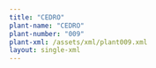 ```yaml
---
title: "CEDRO"
plant-name: "CEDRO"
plant-number: "009"
plant-xml: /assets/xml/plant009.xml
layout: single-xml
---
```

